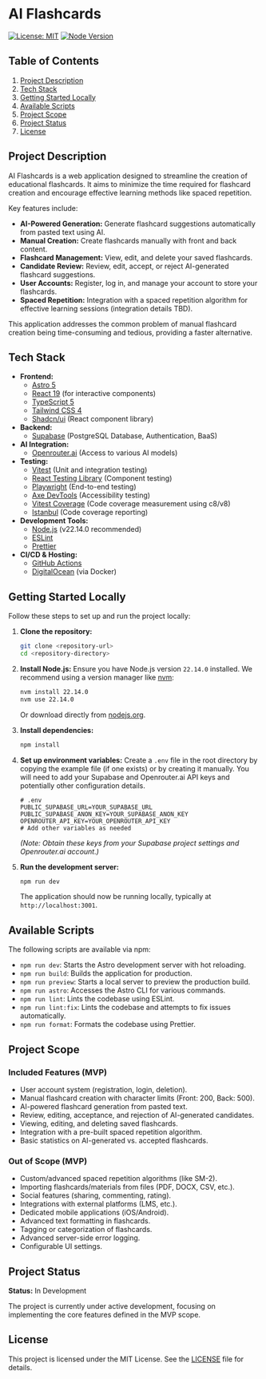 # AI Flashcards

[![License: MIT](https://img.shields.io/badge/License-MIT-yellow.svg)](https://opensource.org/licenses/MIT) <!-- Placeholder: Update if license differs -->
[![Node Version](https://img.shields.io/badge/node-22.14.0-blue.svg)](.nvmrc)

## Table of Contents

1. [Project Description](#project-description)
2. [Tech Stack](#tech-stack)
3. [Getting Started Locally](#getting-started-locally)
4. [Available Scripts](#available-scripts)
5. [Project Scope](#project-scope)
6. [Project Status](#project-status)
7. [License](#license)

## Project Description

AI Flashcards is a web application designed to streamline the creation of educational flashcards. It aims to minimize the time required for flashcard creation and encourage effective learning methods like spaced repetition.

Key features include:

* **AI-Powered Generation:** Generate flashcard suggestions automatically from pasted text using AI.
* **Manual Creation:** Create flashcards manually with front and back content.
* **Flashcard Management:** View, edit, and delete your saved flashcards.
* **Candidate Review:** Review, edit, accept, or reject AI-generated flashcard suggestions.
* **User Accounts:** Register, log in, and manage your account to store your flashcards.
* **Spaced Repetition:** Integration with a spaced repetition algorithm for effective learning sessions (integration details TBD).

This application addresses the common problem of manual flashcard creation being time-consuming and tedious, providing a faster alternative.

## Tech Stack

* **Frontend:**
  * [Astro 5](https://astro.build/)
  * [React 19](https://react.dev/) (for interactive components)
  * [TypeScript 5](https://www.typescriptlang.org/)
  * [Tailwind CSS 4](https://tailwindcss.com/)
  * [Shadcn/ui](https://ui.shadcn.com/) (React component library)
* **Backend:**
  * [Supabase](https://supabase.com/) (PostgreSQL Database, Authentication, BaaS)
* **AI Integration:**
  * [Openrouter.ai](https://openrouter.ai/) (Access to various AI models)
* **Testing:**
  * [Vitest](https://vitest.dev/) (Unit and integration testing)
  * [React Testing Library](https://testing-library.com/docs/react-testing-library/intro/) (Component testing)
  * [Playwright](https://playwright.dev/) (End-to-end testing)
  * [Axe DevTools](https://www.deque.com/axe/) (Accessibility testing)
  * [Vitest Coverage](https://vitest.dev/guide/coverage.html) (Code coverage measurement using c8/v8)
  * [Istanbul](https://istanbul.js.org/) (Code coverage reporting)
* **Development Tools:**
  * [Node.js](https://nodejs.org/) (v22.14.0 recommended)
  * [ESLint](https://eslint.org/)
  * [Prettier](https://prettier.io/)
* **CI/CD & Hosting:**
  * [GitHub Actions](https://github.com/features/actions)
  * [DigitalOcean](https://www.digitalocean.com/) (via Docker)

## Getting Started Locally

Follow these steps to set up and run the project locally:

1. **Clone the repository:**

    ```bash
    git clone <repository-url>
    cd <repository-directory>
    ```

2. **Install Node.js:**
    Ensure you have Node.js version `22.14.0` installed. We recommend using a version manager like [nvm](https://github.com/nvm-sh/nvm):

    ```bash
    nvm install 22.14.0
    nvm use 22.14.0
    ```

    Or download directly from [nodejs.org](https://nodejs.org/).

3. **Install dependencies:**

    ```bash
    npm install
    ```

4. **Set up environment variables:**
    Create a `.env` file in the root directory by copying the example file (if one exists) or by creating it manually. You will need to add your Supabase and Openrouter.ai API keys and potentially other configuration details.

    ```plaintext
    # .env
    PUBLIC_SUPABASE_URL=YOUR_SUPABASE_URL
    PUBLIC_SUPABASE_ANON_KEY=YOUR_SUPABASE_ANON_KEY
    OPENROUTER_API_KEY=YOUR_OPENROUTER_API_KEY
    # Add other variables as needed
    ```

    *(Note: Obtain these keys from your Supabase project settings and Openrouter.ai account.)*

5. **Run the development server:**

    ```bash
    npm run dev
    ```

    The application should now be running locally, typically at `http://localhost:3001`.

## Available Scripts

The following scripts are available via npm:

* `npm run dev`: Starts the Astro development server with hot reloading.
* `npm run build`: Builds the application for production.
* `npm run preview`: Starts a local server to preview the production build.
* `npm run astro`: Accesses the Astro CLI for various commands.
* `npm run lint`: Lints the codebase using ESLint.
* `npm run lint:fix`: Lints the codebase and attempts to fix issues automatically.
* `npm run format`: Formats the codebase using Prettier.

## Project Scope

### Included Features (MVP)

* User account system (registration, login, deletion).
* Manual flashcard creation with character limits (Front: 200, Back: 500).
* AI-powered flashcard generation from pasted text.
* Review, editing, acceptance, and rejection of AI-generated candidates.
* Viewing, editing, and deleting saved flashcards.
* Integration with a pre-built spaced repetition algorithm.
* Basic statistics on AI-generated vs. accepted flashcards.

### Out of Scope (MVP)

* Custom/advanced spaced repetition algorithms (like SM-2).
* Importing flashcards/materials from files (PDF, DOCX, CSV, etc.).
* Social features (sharing, commenting, rating).
* Integrations with external platforms (LMS, etc.).
* Dedicated mobile applications (iOS/Android).
* Advanced text formatting in flashcards.
* Tagging or categorization of flashcards.
* Advanced server-side error logging.
* Configurable UI settings.

## Project Status

**Status:** In Development

The project is currently under active development, focusing on implementing the core features defined in the MVP scope.

## License

This project is licensed under the MIT License. See the [LICENSE](LICENSE) file for details.
